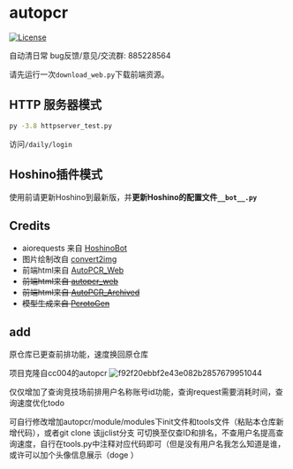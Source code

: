 # autopcr

[![License](https://img.shields.io/github/license/cc004/autopcr)](LICENSE)

自动清日常
bug反馈/意见/交流群: 885228564

请先运行一次`download_web.py`下载前端资源。

## HTTP 服务器模式

```bash
py -3.8 httpserver_test.py
```

访问`/daily/login`

## Hoshino插件模式

使用前请更新Hoshino到最新版，并**更新Hoshino的配置文件`__bot__.py`**

## Credits
- aiorequests 来自 [HoshinoBot](https://github.com/Ice-Cirno/HoshinoBot)
- 图片绘制改自 [convert2img](https://github.com/SonderXiaoming/convert2img)
- 前端html来自 [AutoPCR_Web](https://github.com/Lanly109/AutoPCR_Web)
- ~~前端html来自 [autopcr_web](https://github.com/cca2878/autopcr_web)~~
- ~~前端html来自 [AutoPCR_Archived](https://github.com/watermellye/AutoPCR_Archived)~~
- ~~模型生成来自 [PcrotoGen](https://github.com/cc004/PcrotoGen)~~

## add
原仓库已更查前排功能，速度换回原仓库

项目克隆自cc004的autopcr
![f92f20ebbf2e43e082b2857679951044](https://github.com/frlda/autopcr/assets/97551927/05f9b1d4-9fde-455d-8cac-a14f2eb8dd19)

仅仅增加了查询竞技场前排用户名称账号id功能，查询request需要消耗时间，查询速度优化todo

可自行修改增加autopcr/module/modules下init文件和tools文件（粘贴本仓库新增代码），或者git clone 该jjclist分支
可切换至仅查ID和排名，不查用户名提高查询速度，自行在tools.py中注释对应代码即可（但是没有用户名我怎么知道是谁，或许可以加个头像信息展示（doge ）

